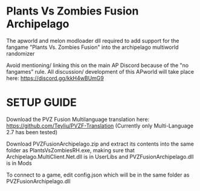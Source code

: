 # Plants Vs Zombies Fusion Archipelago
The apworld and melon modloader dll required to add support for the fangame "Plants Vs. Zombies Fusion" into the archipelago multiworld randomizer

Avoid mentioning/ linking this on the main AP Discord because of the "no fangames" rule.
All discussion/ development of this APworld will take place here:
https://discord.gg/kkH4wBUmG9

# SETUP GUIDE

Download the PVZ Fusion Multilanguage translation here: https://github.com/Teyliu/PVZF-Translation
(Currently only Multi-Language 2.7 has been tested)

Download PVZFusionArchipelago.zip and extract its contents into the same folder as PlantsVsZombiesRH.exe,
making sure that Archipelago.MultiClient.Net.dll is in UserLibs and PVZFusionArchipelago.dll is in Mods

To connect to a game, edit config.json which will be in the same folder as PVZFusionArchipelago.dll
